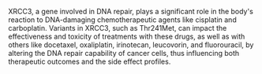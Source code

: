 XRCC3, a gene involved in DNA repair, plays a significant role in the body's reaction to DNA-damaging chemotherapeutic agents like cisplatin and carboplatin. Variants in XRCC3, such as Thr241Met, can impact the effectiveness and toxicity of treatments with these drugs, as well as with others like docetaxel, oxaliplatin, irinotecan, leucovorin, and fluorouracil, by altering the DNA repair capability of cancer cells, thus influencing both therapeutic outcomes and the side effect profiles.